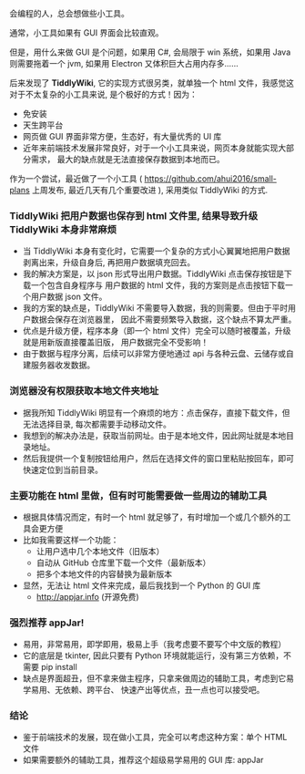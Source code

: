 会编程的人，总会想做些小工具。


通常，小工具如果有 GUI 界面会比较直观。


但是，用什么来做 GUI 是个问题，如果用 C#, 会局限于 win 系统，如果用 Java 则需要拖着一个 jvm, 
如果用 Electron 又体积巨大占用内存多……


后来发现了 **TiddlyWiki**, 它的实现方式很另类，就单独一个 html 文件，我感觉这对于不太复杂的小工具来说,
是个极好的方式！因为：

- 免安装
- 天生跨平台
- 网页做 GUI 界面非常方便，生态好，有大量优秀的 UI 库
- 近年来前端技术发展非常良好，对于一个小工具来说，网页本身就能实现大部分需求，
  最大的缺点就是无法直接保存数据到本地而已。

作为一个尝试，最近做了一个小工具 ( https://github.com/ahui2016/small-plans 上周发布, 
最近几天有几个重要改进 ), 采用类似 TiddlyWiki 的方式.


### TiddlyWiki 把用户数据也保存到 html 文件里, 结果导致升级 TiddlyWiki 本身非常麻烦

- 当 TiddlyWiki 本身有变化时，它需要一个复杂的方式小心翼翼地把用户数据剥离出来，升级自身后,
  再把用户数据填充回去。
- 我的解决方案是，以 json 形式导出用户数据。TiddlyWiki 点击保存按钮是下载一个包含自身程序与
  用户数据的 html 文件，我的方案则是点击按钮下载一个用户数据 json 文件。
- 我的方案的缺点是，TiddlyWiki 不需要导入数据，我的则需要。但由于平时用户数据会保存在浏览器里，
  因此不需要频繁导入数据，这个缺点不算太严重。
- 优点是升级方便，程序本身（即一个 html 文件）完全可以随时被覆盖，升级就是用新版直接覆盖旧版，
  用户数据完全不受影响！
- 由于数据与程序分离，后续可以非常方便地通过 api 与各种云盘、云储存或自建服务器收发数据。


### 浏览器没有权限获取本地文件夹地址

- 据我所知 TiddlyWiki 明显有一个麻烦的地方：点击保存，直接下载文件，但无法选择目录,
  每次都需要手动移动文件。
- 我想到的解决办法是，获取当前网址。由于是本地文件，因此网址就是本地目录地址。
- 然后我提供一个复制按钮给用户，然后在选择文件的窗口里粘贴按回车，即可快速定位到当前目录。


### 主要功能在 html 里做，但有时可能需要做一些周边的辅助工具

- 根据具体情况而定，有时一个 html 就足够了，有时增加一个或几个额外的工具会更方便
- 比如我需要这样一个功能：
  - 让用户选中几个本地文件（旧版本）
  - 自动从 GitHub 仓库里下载一个文件（最新版本）
  - 把多个本地文件的内容替换为最新版本
- 显然，无法让 html 文件来完成，最后我找到一个 Python 的 GUI 库
  - http://appjar.info (开源免费)


### 强烈推荐 appJar!

- 易用，非常易用，即学即用，极易上手（我考虑要不要写个中文版的教程）
- 它的底层是 tkinter, 因此只要有 Python 环境就能运行，没有第三方依赖，不需要 pip install
- 缺点是界面超丑，但不拿来做主程序，只拿来做周边的辅助工具，考虑到它易学易用、无依赖、跨平台、
  快速产出等优点，丑一点也可以接受吧。


### 结论

- 鉴于前端技术的发展，现在做小工具，完全可以考虑这种方案：单个 HTML 文件
- 如果需要额外的辅助工具，推荐这个超级易学易用的 GUI 库: appJar

